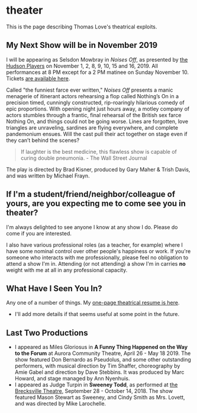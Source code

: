 # theater

This is the page describing Thomas Love's theatrical exploits.

## My Next Show will be in November 2019

I will be appearing as Selsdon Mowbray in *Noises Off*, as presented by [the Hudson Players](https://www.hudsonplayers.com/) on November 1, 2, 8, 9, 10, 15 and 16, 2019. All performances at 8 PM except for a 2 PM matinee on Sunday November 10. Tickets [are available here](https://app.arts-people.com/index.php?actions=4&p=1).

Called "the funniest farce ever written," *Noises Off* presents a manic menagerie of itinerant actors rehearsing a flop called Nothing’s On in a precision timed, cunningly constructed, rip-roaringly hilarious comedy of epic proportions. With opening night just hours away, a motley company of actors stumbles through a frantic, final rehearsal of the British sex farce Nothing On, and things could not be going worse. Lines are forgotten, love triangles are unraveling, sardines are flying everywhere, and complete pandemonium ensues. Will the cast pull their act together on stage even if they can’t behind the scenes?

> If laughter is the best medicine, this flawless show is capable of curing double pneumonia.  - The Wall Street Journal

The play is directed by Brad Kisner, produced by Gary Maher & Trish Davis, and was written by Michael Frayn.

## If I'm a student/friend/neighbor/colleague of yours, are you expecting me to come see you in theater?

I'm always delighted to see anyone I know at any show I do. Please do come if you are interested. 

I also have various professional roles (as a teacher, for example) where I have some nominal control over other people's happiness or work. If you're someone who interacts with me professionally, please feel no obligation to attend a show I'm in. Attending (or not attending) a show I'm in carries **no** weight with me at all in any professional capacity.

## What Have I Seen You In?

Any one of a number of things. My [one-page theatrical resume is here](https://github.com/THOMASELOVE/theater/blob/master/thomas_love_theatrical_resume_2019.pdf). 

- I'll add more details if that seems useful at some point in the future.

## Last Two Productions

- I appeared as Miles Gloriosus in **A Funny Thing Happened on the Way to the Forum** at Aurora Community Theatre, April 26 - May 18 2019. The show featured Don Bernardo as Pseudolus, and some other outstanding performers, with musical direction by Tim Shaffer, choreography by Amie Gabel and direction by Dave Stebbins. It was produced by Marc Howard, and stage managed by Ann Nyenhuis.
- I appeared as Judge Turpin in **Sweeney Todd**, as performed at [the Brecksville Theatre](https://www.thebrecksvilletheatre.org/performances/891), September 28 - October 14, 2018. The show featured Mason Stewart as Sweeney, and Cindy Smith as Mrs. Lovett, and was directed by Mike Larochelle.

